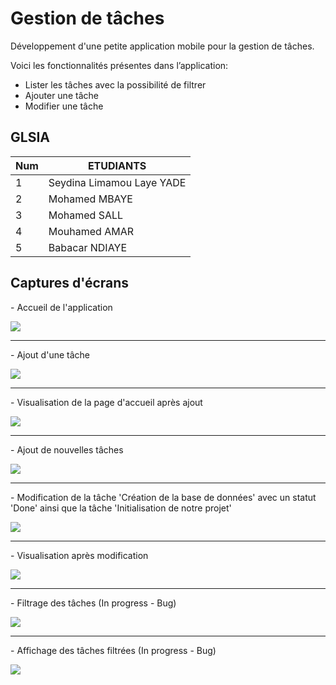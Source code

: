 # Gestion de tâches

Développement d'une petite application mobile pour la gestion de tâches.
  
Voici les fonctionnalités présentes dans l’application:

- Lister les tâches avec la possibilité de filtrer
- Ajouter une tâche
- Modifier une tâche


## GLSIA
| Num  |         ETUDIANTS        |
|------|--------------------------|
|     1| Seydina Limamou Laye YADE|
|     2| Mohamed MBAYE            |
|     3| Mohamed SALL             |
|     4| Mouhamed AMAR            |
|     5| Babacar NDIAYE           |


## Captures d'écrans
<p>- Accueil de l'application</p>
  <img src="https://github.com/Limssly/gestion_de_taches/assets/109959995/c660ef99-2c67-4779-9d0e-a8b4adc9451b">
<hr>
<p>- Ajout d'une tâche</p>
  <img src="https://github.com/Limssly/gestion_de_taches/assets/109959995/7f9178fb-0cad-495f-94b0-ec548ce5eb75">
<hr>
<p>- Visualisation de la page d'accueil après ajout</p>
  <img src="https://github.com/Limssly/gestion_de_taches/assets/109959995/487e7271-5e07-4409-80db-2a2c4abba8a3">
<hr>
<p>- Ajout de nouvelles tâches</p>
  <img src="https://github.com/Limssly/gestion_de_taches/assets/109959995/9c6f639c-c0ee-4cbc-b58f-eff9635958a8">
<hr>
<p>- Modification de la tâche 'Création de la base de données' avec un statut 'Done' ainsi que la tâche 'Initialisation de notre projet'</p>
  <img src="https://github.com/Limssly/gestion_de_taches/assets/109959995/bc4e8163-5f2f-484b-bc43-3beeda6c6c88">
<hr>
<p>- Visualisation après modification</p>
  <img src="https://github.com/Limssly/gestion_de_taches/assets/109959995/1b33792c-2ec4-4b83-832e-3bca28c21dd4">
<hr>
<p>- Filtrage des tâches (In progress - Bug)</p>
  <img src="https://github.com/Limssly/gestion_de_taches/assets/109959995/62018031-7320-46d6-b97c-decd4ce5338d">
<hr>
<p>- Affichage des tâches filtrées (In progress - Bug)</p>
  <img src="https://github.com/Limssly/gestion_de_taches/assets/109959995/fc041bc0-cd22-4b13-82b0-ef4fe72b639c">


<!-- FIN -->
  
